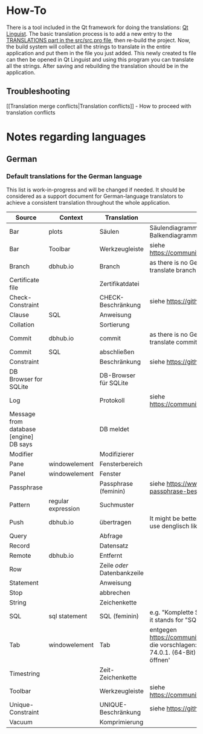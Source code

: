 # How-To

There is a tool included in the Qt framework for doing the translations: [Qt Linguist](http://doc.qt.io/qt-5/qtlinguist-index.html). The basic translation process is to add a new entry to the [TRANSLATIONS part in the src/src.pro file](https://github.com/sqlitebrowser/sqlitebrowser/blob/988f200e12bf56b1a008677d3da1570c9518c2d4/src/src.pro#L170), then re-build the project. Now, the build system will collect all the strings to translate in the entire application and put them in the file you just added. This newly created ts file can then be opened in Qt Linguist and using this program you can translate all the strings. After saving and rebuilding the translation should be in the application.

## Troubleshooting
[[Translation merge conflicts|Translation conflicts]] - How to proceed with translation conflicts

# Notes regarding languages

## German

### Default translations for the German language

This list is work-in-progress and will be changed if needed. It should be considered as a support document for German-language translators to achieve a consistent translation throughout the whole application.

| Source | Context | Translation | Notes |
|--------|---------|-------------|-------|
| Bar | plots| Säulen | Säulendiagramme ordnen die Werte von oben nach unten, Balkendiagramme von rechts nach links |
| Bar | Toolbar | Werkzeugleiste | siehe https://community.kde.org/KDE_Localization/de/StandardUebersetzungen |
| Branch | dbhub.io | Branch | as there is no German translation on dbhub.io it's probably better not to translate branch |
| Certificate file || Zertifikatdatei ||
| Check-Constraint || CHECK-Beschränkung | siehe https://github.com/sqlitebrowser/sqlitebrowser/pull/2193 |
| Clause | SQL | Anweisung ||
| Collation || Sortierung ||
| Commit | dbhub.io | commit | as there is no German translation on dbhub.io it's probably better not to translate commit |
| Commit | SQL | abschließen ||
| Constraint || Beschränkung | siehe https://github.com/sqlitebrowser/sqlitebrowser/pull/2193 |
| DB Browser for SQLite || DB-Browser für SQLite ||
| Log || Protokoll | siehe https://community.kde.org/KDE_Localization/de/StandardUebersetzungen |
| Message from database [engine]<br>DB says || DB meldet ||
| Modifier || Modifizierer ||
| Pane | windowelement | Fensterbereich ||
| Panel | windowelement | Fenster ||
| Passphrase || Passphrase (feminin) | siehe https://www.welivesecurity.com/deutsch/2016/05/06/warum-die-passphrase-besser-als-das-passwort-ist |
| Pattern | regular expression | Suchmuster ||
| Push | dbhub.io | übertragen | It might be better, not to translate always, e.g. 'Push erzwingen'. But never use denglisch like: 'pushen'. |
| Query || Abfrage ||
| Record || Datensatz ||
| Remote | dbhub.io | Entfernt ||
| Row || Zeile *oder* Datenbankzeile ||
| Statement || Anweisung ||
| Stop || abbrechen ||
| String || Zeichenkette ||
| SQL |sql statement| SQL (feminin) | e.g. "Komplette SQL ausführen" instead of "Komplettes SQL ausführen" as it stands for "SQL-Anweisung".|
| Tab | windowelement | Tab| entgegen https://community.kde.org/KDE_Localization/de/StandardUebersetzungen, die vorschlagen: 'Karteikarte' sondern analog Mozilla Firefox Browser - 74.0.1. (64-Bit) - die zum Beispiel übersetzen: 'Strg+T: Neuen Tab öffnen'
| Timestring || Zeit-Zeichenkette||
| Toolbar || Werkzeugleiste | siehe https://community.kde.org/KDE_Localization/de/StandardUebersetzungen |
| Unique-Constraint || UNIQUE-Beschränkung | siehe https://github.com/sqlitebrowser/sqlitebrowser/pull/2193 |
| Vacuum || Komprimierung ||